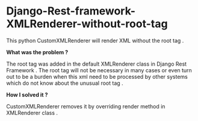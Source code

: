 Django-Rest-framework-XMLRenderer-without-root-tag
================================================

This python CustomXMLRenderer will render XML without the root tag .


**What was the problem ?**

The root tag was added in the default XMLRenderer class in Django Rest Framework . The root tag will not be necessary in many cases or even turn out to be a burden when this xml need to be processed by other systems which do not know about the unusual root tag .

**How I solved it ?**

CustomXMLRenderer removes it by overriding render method in XMLRenderer class .
